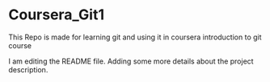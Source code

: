 # Coursera_Git1
This Repo is made for learning git and using it in coursera introduction to git course

I am editing the README file. Adding some more details about the project description.

